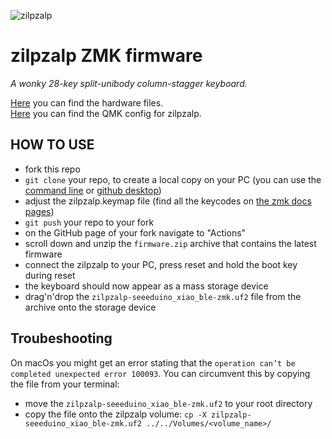 ![zilpzalp](https://github.com/kilipan/zilpzalp/blob/main/img/zilpzalp_photo.jpg?raw=true)

# zilpzalp ZMK firmware

_A wonky 28-key split-unibody column-stagger keyboard._

[Here](https://github.com/kilipan/zilpzalp) you can find the hardware files.\
[Here](https://github.com/kilipan/qmk-config-zilpzalp) you can find the QMK config for zilpzalp.

## HOW TO USE

- fork this repo
- `git clone` your repo, to create a local copy on your PC (you can use the [command line](https://www.atlassian.com/git/tutorials) or [github desktop](https://desktop.github.com/))
- adjust the zilpzalp.keymap file (find all the keycodes on [the zmk docs pages](https://zmk.dev/docs/codes/))
- `git push` your repo to your fork
- on the GitHub page of your fork navigate to "Actions"
- scroll down and unzip the `firmware.zip` archive that contains the latest firmware
- connect the zilpzalp to your PC, press reset and hold the boot key during reset
- the keyboard should now appear as a mass storage device
- drag'n'drop the `zilpzalp-seeeduino_xiao_ble-zmk.uf2` file from the archive onto the storage device

## Troubeshooting

On macOs you might get an error stating that the `operation can’t be completed unexpected error 100093`. You can circumvent this by copying the file from your terminal:

- move the `zilpzalp-seeeduino_xiao_ble-zmk.uf2` to your root directory
- copy the file onto the zilpzalp volume: `cp -X zilpzalp-seeeduino_xiao_ble-zmk.uf2 ../../Volumes/<volume_name>/`
